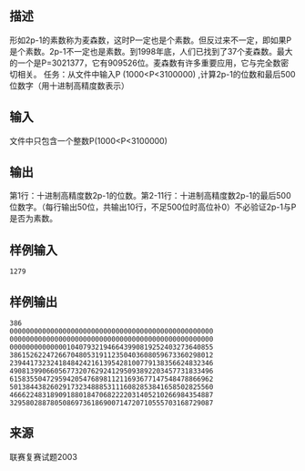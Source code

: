 ## 描述


形如2p-1的素数称为麦森数，这时P一定也是个素数。但反过来不一定，即如果P是个素数。2p-1不一定也是素数。到1998年底，人们已找到了37个麦森数。最大的一个是P=3021377，它有909526位。麦森数有许多重要应用，它与完全数密切相关。 任务：从文件中输入P (1000<P<3100000) ,计算2p-1的位数和最后500位数字（用十进制高精度数表示）

## 输入


文件中只包含一个整数P(1000<P<3100000)

## 输出


第1行：十进制高精度数2p-1的位数。第2-11行：十进制高精度数2p-1的最后500位数字。（每行输出50位，共输出10行，不足500位时高位补0）不必验证2p-1与P是否为素数。

## 样例输入


```
1279
```


## 样例输出


```
386
00000000000000000000000000000000000000000000000000
00000000000000000000000000000000000000000000000000
00000000000000104079321946643990819252403273640855
38615262247266704805319112350403608059673360298012
23944173232418484242161395428100779138356624832346
49081399066056773207629241295093892203457731833496
61583550472959420547689811211693677147548478866962
50138443826029173234888531116082853841658502825560
46662248318909188018470682222031405210266984354887
32958028878050869736186900714720710555703168729087

```


## 来源


联赛复赛试题2003

